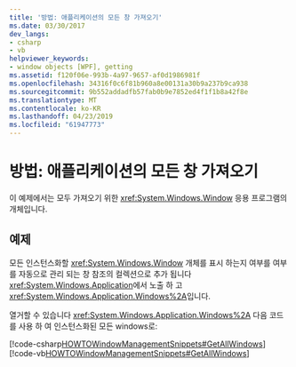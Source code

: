 ```yaml
---
title: '방법: 애플리케이션의 모든 창 가져오기'
ms.date: 03/30/2017
dev_langs:
- csharp
- vb
helpviewer_keywords:
- window objects [WPF], getting
ms.assetid: f120f06e-993b-4a97-9657-af0d1986981f
ms.openlocfilehash: 34316f0c6f81b960a8e00131a30b9a237b9ca938
ms.sourcegitcommit: 9b552addadfb57fab0b9e7852ed4f1f1b8a42f8e
ms.translationtype: MT
ms.contentlocale: ko-KR
ms.lasthandoff: 04/23/2019
ms.locfileid: "61947773"
---
```

# <a name="how-to-get-all-windows-in-an-application"></a>방법: 애플리케이션의 모든 창 가져오기
이 예제에서는 모두 가져오기 위한 <xref:System.Windows.Window> 응용 프로그램의 개체입니다.  
  
## <a name="example"></a>예제  
 모든 인스턴스화할 <xref:System.Windows.Window> 개체를 표시 하는지 여부를 여부를 자동으로 관리 되는 창 참조의 컬렉션으로 추가 됩니다 <xref:System.Windows.Application>에서 노출 하 고 <xref:System.Windows.Application.Windows%2A>입니다.  
  
 열거할 수 있습니다 <xref:System.Windows.Application.Windows%2A> 다음 코드를 사용 하 여 인스턴스화된 모든 windows로:  
  
 [!code-csharp[HOWTOWindowManagementSnippets#GetAllWindows](~/samples/snippets/csharp/VS_Snippets_Wpf/HOWTOWindowManagementSnippets/CSharp/CustomWindow.xaml.cs#getallwindows)]
 [!code-vb[HOWTOWindowManagementSnippets#GetAllWindows](~/samples/snippets/visualbasic/VS_Snippets_Wpf/HOWTOWindowManagementSnippets/visualbasic/customwindow.xaml.vb#getallwindows)]
